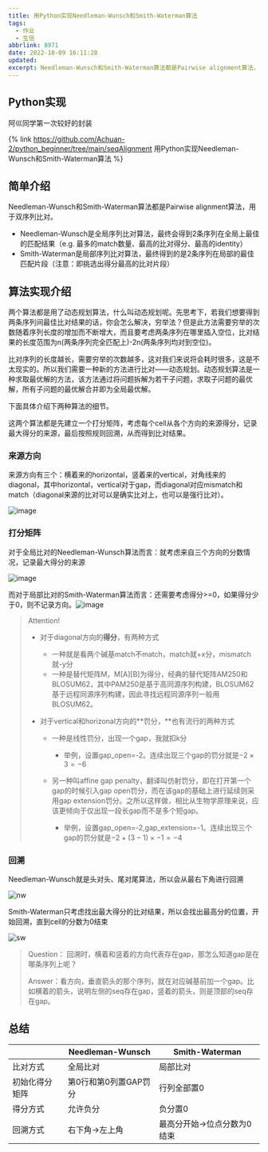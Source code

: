 ```yaml
---
title: 用Python实现Needleman-Wunsch和Smith-Waterman算法
tags:
  - 作业
  - 生信
abbrlink: 8971
date: 2022-10-09 16:11:28
updated: 
excerpt: Needleman-Wunsch和Smith-Waterman算法都是Pairwise alignment算法，用于双序列比对。Needleman-Wunsch是全局序列比对算法，最终会得到2条序列在全局上最佳的匹配结果（e.g. 最多的match数量、最高的比对得分、最高的identity）。Smith-Waterman是局部序列比对算法，最终得到的是2条序列在局部的最佳匹配片段（注意：即挑选出得分最高的比对片段）
---
```




## Python实现

阿巛同学第一次较好的封装

{% link https://github.com/Achuan-2/python_beginner/tree/main/seqAlignment 用Python实现Needleman-Wunsch和Smith-Waterman算法 %}

## **简单介绍**

Needleman-Wunsch和Smith-Waterman算法都是Pairwise alignment算法，用于双序列比对。

* Needleman-Wunsch是全局序列比对算法，最终会得到2条序列在全局上最佳的匹配结果（e.g. 最多的match数量、最高的比对得分、最高的identity）
* Smith-Waterman是局部序列比对算法，最终得到的是2条序列在局部的最佳匹配片段（注意：即挑选出得分最高的比对片段）

## **算法实现介绍**

两个算法都是用了动态规划算法，什么叫动态规划呢。先思考下，若我们想要得到两条序列间最佳比对结果的话，你会怎么解决，穷举法？但是此方法需要穷举的次数随着序列长度的增加而不断增大，而且要考虑两条序列在哪里插入空位，比对结果的长度范围为n(两条序列完全匹配上)-2n(两条序列均对到空位)。

比对序列的长度越长，需要穷举的次数越多，这对我们来说将会耗时很多，这是不太现实的。所以我们需要一种新的方法进行比对——动态规划。动态规划算法是一种求取最优解的方法，该方法通过将问题拆解为若干子问题，求取子问题的最优解，所有子问题的最优解合并即为全局最优解。

下面具体介绍下两种算法的细节。

这两个算法都是先建立一个打分矩阵，考虑每个cell从各个方向的来源得分，记录最大得分的来源，最后按照规则回溯，从而得到比对结果。

### 来源方向

来源方向有三个：横着来的horizontal，竖着来的vertical，对角线来的diagonal，其中horizontal，vertical对于gap，而diagonal对应mismatch和match（diagonal来源的比对可以是确实比对上，也可以是强行比对）。

![image](用Python实现Needleman-Wunsch和Smith-Waterman算法/image-20221009003402-kkvkd5z.png)​

### 打分矩阵

对于全局比对的Needleman-Wunsch算法而言：就考虑来自三个方向的分数情况，记录最大得分的来源

![image](用Python实现Needleman-Wunsch和Smith-Waterman算法/image-20221009002749-ktsnpmn.png)​

而对于局部比对的Smith-Waterman算法而言：还需要考虑得分>=0，如果得分少于0，则不记录方向。![image](用Python实现Needleman-Wunsch和Smith-Waterman算法/image-20221009002858-cv8m89t.png)

> Attention!
>
> * 对于diagonal方向的**得分**，有两种方式
>
>   * 一种就是看两个碱基match不match，match就+x分，mismatch就-y分
>   * 一种是替代矩阵M，M[A][B]为得分，经典的替代矩阵AM250和BLOSUM62，其中PAM250是基于高同源序列构建，BLOSUM62基于远程同源序列构建，因此寻找远程同源序列一般用BLOSUM62。
> * 对于vertical和horizonal方向的**罚分，**也有流行的两种方式
>
>   * 一种是线性罚分，出现一个gap，我就扣k分
>
>     * 举例，设置gap_open=-2。连续出现三个gap的罚分就是$-2\times3=-6$
>   * 另一种叫affine gap penalty，翻译叫仿射罚分，即在打开第一个gap的时候引入gap open罚分，而在该gap的基础上进行延续则采用gap extension罚分。之所以这样做，相比从生物学原理来说，应该更倾向于仅出现一段长gap而不是多个短gap。
>
>     * 举例，设置gap_open=-2,gap_extension=-1。连续出现三个gap的罚分就是$-2+(3-1)\times-1=-4$

### 回溯

Needleman-Wunsch就是头对头、尾对尾算法，所以会从最右下角进行回溯

![nw](用Python实现Needleman-Wunsch和Smith-Waterman算法/nw-20221009003602-vve5x1q.png)​

Smith-Waterman只考虑找出最大得分的比对结果，所以会找出最高分的位置，开始回溯，直到cell的分数为0结束

![sw](用Python实现Needleman-Wunsch和Smith-Waterman算法/sw-20221009003709-0l706lr.png)

> Question： 回溯时，横着和竖着的方向代表存在gap，那怎么知道gap是在哪条序列上呢？
>
> Answer：看方向，垂直箭头的那个序列，就在对应碱基前加一个gap。比如横着的箭头，说明左侧的seq存在gap，竖着的箭头，则是顶部的seq存在gap。

## 总结

|<br />|Needleman-Wunsch<br />|Smith-Waterman|
| ----------------| -----------------------| -----------------------------|
|比对方式|全局比对|局部比对|
|初始化得分矩阵|第0行和第0列置GAP罚分|行列全部置0|
|得分方式|允许负分|负分置0|
|回溯方式|右下角->左上角|最高分开始->位点分数为0结束|
